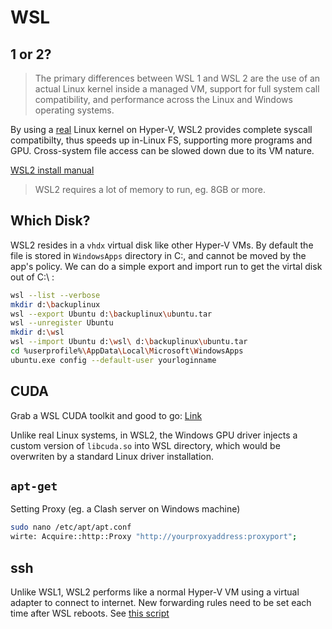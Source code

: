 # WSL
## 1 or 2?
> The primary differences between WSL 1 and WSL 2 are the use of an actual Linux kernel inside a managed VM, support for full system call compatibility, and performance across the Linux and Windows operating systems.

By using a [real](https://github.com/microsoft/WSL2-Linux-Kernel) Linux kernel on Hyper-V, WSL2 provides complete syscall compatibilty, thus speeds up in-Linux FS, supporting more programs and GPU. Cross-system file access can be slowed down due to its VM nature.


[WSL2 install manual](https://learn.microsoft.com/zh-cn/windows/wsl/install-manual)

> WSL2 requires a lot of memory to run, eg. 8GB or more.

## Which Disk?

WSL2 resides in a `vhdx` virtual disk like other Hyper-V VMs. By default the file is stored in `WindowsApps` directory in C:, and cannot be moved by the app's policy. We can do a simple export and import run to get the virtal disk out of C:\ :

```sh
wsl --list --verbose
mkdir d:\backuplinux
wsl --export Ubuntu d:\backuplinux\ubuntu.tar
wsl --unregister Ubuntu
mkdir d:\wsl
wsl --import Ubuntu d:\wsl\ d:\backuplinux\ubuntu.tar
cd %userprofile%\AppData\Local\Microsoft\WindowsApps
ubuntu.exe config --default-user yourloginname
```

## CUDA

Grab a WSL CUDA toolkit and good to go: [Link](https://developer.nvidia.com/cuda-downloads?target_os=Linux&target_arch=x86_64&Distribution=WSL-Ubuntu&target_version=2.0&target_type=runfile_local)

Unlike real Linux systems, in WSL2, the Windows GPU driver injects a custom version of `libcuda.so` into WSL directory, which would be overwriten by a standard Linux driver installation.

## `apt-get`

Setting Proxy (eg. a Clash server on Windows machine)

```sh
sudo nano /etc/apt/apt.conf
wirte: Acquire::http::Proxy "http://yourproxyaddress:proxyport";
```

## ssh

Unlike WSL1, WSL2 performs like a normal Hyper-V VM using a virtual adapter to connect to internet. New forwarding rules need to be set each time after WSL reboots. See [this script](./wsl2_forwarding.ps1)
